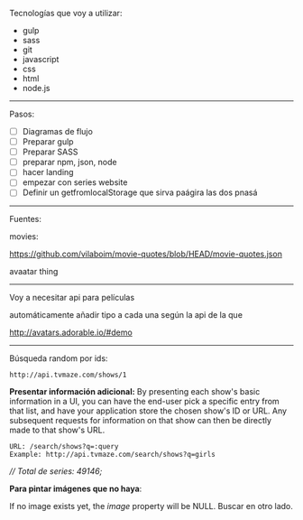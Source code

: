 Tecnologías que voy a utilizar:

- gulp
- sass
- git
- javascript
- css
- html
- node.js

---

Pasos:

- [ ] Diagramas de flujo
- [ ] Preparar gulp
- [ ] Preparar SASS
- [ ] preparar npm, json, node
- [ ] hacer landing
- [ ] empezar con series website
- [ ] Definir un getfromlocalStorage que sirva paágira las dos pnasá

---

Fuentes:

movies:

https://github.com/vilaboim/movie-quotes/blob/HEAD/movie-quotes.json

avaatar thing

---

Voy a necesitar api para películas

automáticamente añadir tipo a cada una según la api de la que 

http://avatars.adorable.io/#demo

---

Búsqueda random por ids:

```
http://api.tvmaze.com/shows/1
```





**Presentar información adicional:**  By presenting each show's basic information in a UI, you can have the end-user pick a specific entry from that list, and have your application store the chosen show's ID or URL. Any subsequent requests for information on that show can then be directly made to that show's URL.

```
URL: /search/shows?q=:query
Example: http://api.tvmaze.com/search/shows?q=girls
```



*// Total de series: 49146;*

**Para pintar imágenes que no haya**: 

 If no image exists yet, the *image* property will be NULL.  Buscar en otro lado.